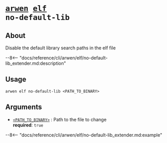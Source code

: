 <!--- This file is autogenerated. Do not edit manually! -->
# <code>[arwen](../../arwen.md) [elf](../elf.md) no-default-lib</code>

## About
Disable the default library search paths in the elf file

--8<-- "docs/reference/cli/arwen/elf/no-default-lib_extender.md:description"

## Usage
```
arwen elf no-default-lib <PATH_TO_BINARY>
```

## Arguments
- <a id="arg-<PATH_TO_BINARY>" href="#arg-<PATH_TO_BINARY>">`<PATH_TO_BINARY>`</a>
:  Path to the file to change
<br>**required**: `true`

--8<-- "docs/reference/cli/arwen/elf/no-default-lib_extender.md:example"
